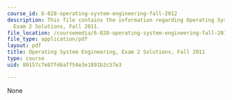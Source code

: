 ```yaml
---
course_id: 6-828-operating-system-engineering-fall-2012
description: This file contains the information regarding Operating System Engineering,
  Exam 2 Solutions, Fall 2011.
file_location: /coursemedia/6-828-operating-system-engineering-fall-2012/80157c7e87fd6aff54e3e1891b2c57e3_MIT6_828F12_q11_2_sol.pdf
file_type: application/pdf
layout: pdf
title: Operating System Engineering, Exam 2 Solutions, Fall 2011
type: course
uid: 80157c7e87fd6aff54e3e1891b2c57e3

---
```

None